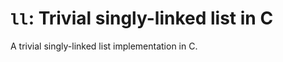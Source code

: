 `ll`: Trivial singly-linked list in C
=====================================

A trivial singly-linked list implementation in C.
